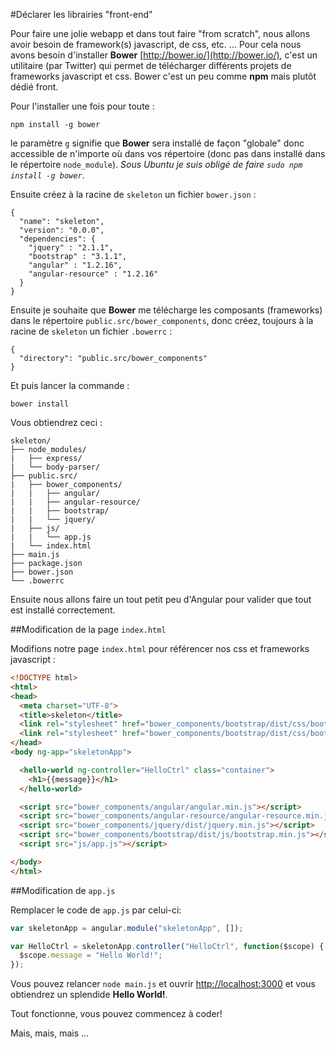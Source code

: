 #Déclarer les librairies "front-end"

Pour faire une jolie webapp et dans tout faire "from scratch", nous allons avoir besoin de framework(s) javascript, de css, etc. ... Pour cela nous avons besoin d'installer **Bower** [http://bower.io/](http://bower.io/), c'est un utilitaire (par Twitter) qui permet de télécharger différents projets de frameworks javascript et css. Bower c'est un peu comme **npm** mais plutôt dédié front.

Pour l'installer une fois pour toute :

    npm install -g bower 

le paramètre `g` signifie que **Bower** sera installé de façon "globale" donc accessible de n'importe où dans vos répertoire (donc pas dans installé dans le répertoire `node_module`). *Sous Ubuntu je suis obligé de faire `sudo npm install -g bower`*.

Ensuite créez à la racine de `skeleton` un fichier `bower.json` :

    {
      "name": "skeleton",
      "version": "0.0.0",
      "dependencies": {
        "jquery" : "2.1.1",
        "bootstrap" : "3.1.1",
        "angular" : "1.2.16",
        "angular-resource" : "1.2.16"
      }
    }

Ensuite je souhaite que **Bower** me télécharge les composants (frameworks) dans le répertoire `public.src/bower_components`, donc créez, toujours à la racine de `skeleton` un fichier `.bowerrc` :

    {
      "directory": "public.src/bower_components"
    }

Et puis lancer la commande :

    bower install

Vous obtiendrez ceci :

    skeleton/
    ├── node_modules/
    |   ├── express/
    |   └── body-parser/   
    ├── public.src/   
    |   ├── bower_components/
    |   |   ├── angular/
    |   |   ├── angular-resource/
    |   |   ├── bootstrap/   
    |   |   └── jquery/             
    |   ├── js/    
    |   |   └── app.js
    |   └── index.html
    ├── main.js
    ├── package.json
    ├── bower.json       
    └── .bowerrc

Ensuite nous allons faire un tout petit peu d'Angular pour valider que tout est installé correctement.

##Modification de la page `index.html`

Modifions notre page `index.html` pour référencer nos css et frameworks javascript :

```html
<!DOCTYPE html>
<html>
<head>
  <meta charset="UTF-8">
  <title>skeleton</title>
  <link rel="stylesheet" href="bower_components/bootstrap/dist/css/bootstrap.min.css">
  <link rel="stylesheet" href="bower_components/bootstrap/dist/css/bootstrap-theme.min.css">
</head>
<body ng-app="skeletonApp">

  <hello-world ng-controller="HelloCtrl" class="container">
    <h1>{{message}}</h1>
  </hello-world>

  <script src="bower_components/angular/angular.min.js"></script>
  <script src="bower_components/angular-resource/angular-resource.min.js"></script>
  <script src="bower_components/jquery/dist/jquery.min.js"></script>
  <script src="bower_components/bootstrap/dist/js/bootstrap.min.js"></script>
  <script src="js/app.js"></script>

</body>
</html>
```

##Modification de `app.js`

Remplacer le code de `app.js` par celui-ci:

```javascript
var skeletonApp = angular.module("skeletonApp", []);

var HelloCtrl = skeletonApp.controller("HelloCtrl", function($scope) {
  $scope.message = "Hello World!";
});
```

Vous pouvez relancer `node main.js` et ouvrir [http://localhost:3000](http://localhost:3000) et vous obtiendrez un splendide **Hello World!**.

Tout fonctionne, vous pouvez commencez à coder!

Mais, mais, mais ...
